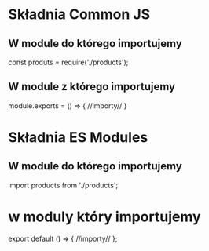 # Składnia Common JS

## W module do którego importujemy
const produts = require('./products');

## W module z którego importujemy
module.exports = () => { //importy// }


# Składnia ES Modules

## W module do którego importujemy
import products from './products';

# w moduly który importujemy
export default () => { //importy// };